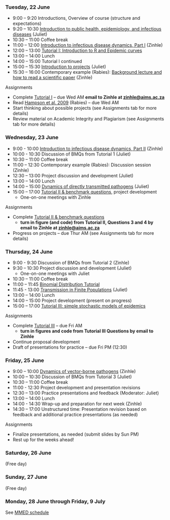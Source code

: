 <div markdown="1">

### Tuesday, 22 June

-  9:00 – 9:20 Introductions, Overview of course (structure and expectations)
-  9:20 – 10:30 [Introduction to public health, epidemiology, and infectious diseases]({{page.repo}}/raw/master/lectures/Intro_PH_Epi_ID.pdf) (Juliet)
-  10:30 – 11:00 Coffee break
-  11:00 – 12:00 [Introduction to infectious disease dynamics, Part I]({{page.repo}}/raw/master/lectures/Intro_ID_Dynamics_I.pdf) (Zinhle)
-  12:00 – 13:00 [Tutorial I: Introduction to R and Epidemic curves](#computerlabs)
-  13:00 – 14:00 Lunch
-  14:00 – 15:00 Tutorial I continued
-  15:00 – 15:30 [Introduction to projects]({{page.repo}}/raw/master/Project_guidelines.pdf) (Juliet)
-  15:30 – 16:00 Contemporary example (Rabies): [Background lecture and how to read a scientific paper]({{page.repo}}/raw/master/lectures/How_to_read_exRabies.pdf) (Zinhle)

Assignments

- Complete [Tutorial I](#computerlabs) – due Wed AM **email to Zinhle at zinhle@aims.ac.za**
- Read [Hampson et al. 2009]({{page.repo}}/raw/master/readings/Hampson2009.pdf) (Rabies) – due Wed AM
- Start thinking about possible projects (see Assignments tab for more details)
- Review material on Academic Integrity and Plagiarism (see Assignments tab for more details)

### Wednesday, 23 June

- 9:00 - 10:00 [Introduction to infectious disease dynamics, Part II]({{page.repo}}/raw/master/lectures/Intro_ID_Dynamics_II.pdf) (Zinhle)
- 10:00 - 10:30 Discussion of BMQs from Tutorial 1 (Juliet)
-  10:30 – 11:00 Coffee break
-  11:00 – 12:30 Contemporary example (Rabies): Discussion session (Zinhle)
-  12:30 – 13:00 Project discussion and development (Juliet)
-  13:00 – 14:00 Lunch
-  14:00 – 15:00 [Dynamics of directly transmitted pathogens]({{page.repo}}/raw/master/lectures/Intro_ID_Dynamics_III.pdf) (Juliet)
-  15:00 – 17:00 [Tutorial II & benchmark questions](#computerlabs), project development
    - One-on-one meetings with Zinhle

Assignments

- Complete [Tutorial II & benchmark questions](#computerlabs)
    - **turn in figure (and code) from Tutorial II,  Questions 3 and 4 by email to Zinhle at zinhle@aims.ac.za**
- Progress on projects – due Thur AM (see Assignments tab for more details)

### Thursday, 24 June

-  9:00 - 9:30  Discussion of BMQs from Tutorial 2 (Zinhle)
-  9:30 – 10:30 Project discussion and development (Juliet)
    - One-on-one meetings with Juliet
-  10:30 – 11:00 Coffee break
-  11:00 – 11:45 [Binomial Distribution Tutorial](#computerlabs)
-  11:45 - 13:00 [Transmission in Finite Populations]({{page.repo}}/raw/master/lectures/FinitePopModels.pdf) (Juliet)
-  13:00 – 14:00 Lunch
-  14:00 – 15:00 Project development (present on progress)
-  15:00 – 17:00 [Tutorial III: simple stochastic models of epidemics](#computerlabs)

Assignments

- Complete [Tutorial III](#computerlabs) – due Fri AM
    - **turn in figures and code from Tutorial III Questions by email to Zinhle**
- Continue proposal development
- Draft of presentations for practice – due Fri PM (12:30)

### Friday, 25 June

- 9:00 – 10:00 [Dynamics of vector-borne pathogens]({{page.repo}}/raw/master/lectures/Dynamics_VB_Pathogens.pdf) (Zinhle)
- 10:00 – 10:30  Discussion of BMQs from Tutorial 3 (Juliet)
- 10:30 – 11:00 Coffee break
- 11:00 - 12:30 Project development and presentation revisions
- 12:30 – 13:00 Practice presentations and feedback (Moderator: Juliet)
- 13:00 – 14:00 Lunch
- 14:00 - 14:30 Wrap-up and preparation for next week (Zinhle)
- 14:30 – 17:00 Unstructured time: Presentation revision based on feedback and additional practice presentations (as needed)

Assignments

- Finalize presentations, as needed (submit slides by Sun PM)
- Rest up for the weeks ahead!


### Saturday, 26 June

(Free day)

### Sunday, 27 June

(Free day)

### Monday, 28 June through Friday, 9 July

See [MMED schedule](http://www.ici3d.org/MMED/schedule)

</div>
